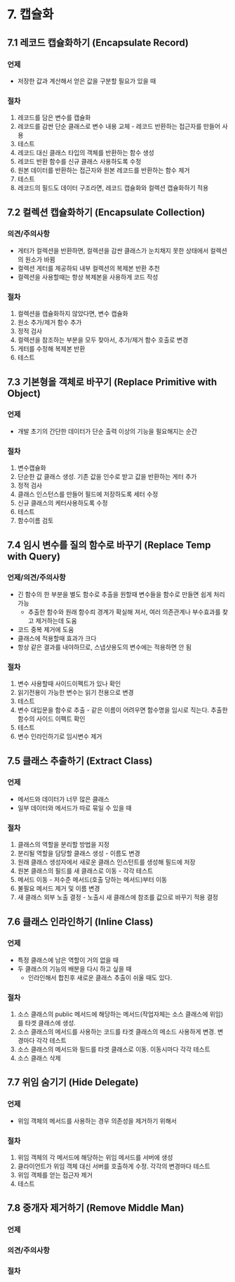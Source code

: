 # 7. 캡슐화

## 7.1 레코드 캡슐화하기 (Encapsulate Record)

### 언제

- 저장한 값과 계산해서 얻은 값을 구분할 필요가 있을 때

### 절차

1. 레코드를 담은 변수를 캡슐화
2. 레코드를 감싼 단순 클래스로 변수 내용 교체 - 레코드 반환하는 접근자를 만들어 사용
3. 테스트
4. 레코드 대신 클래스 타입의 객체를 반환하는 함수 생성
5. 레코드 반환 함수를 신규 클래스 사용하도록 수정
6. 원본 데이터를 반환하는 접근자와 원본 레코드를 반환하는 함수 제거
7. 테스트
8. 레코드의 필드도 데이터 구조라면, 레코드 캡슐화와 컬렉션 캡슐화하기 적용

## 7.2 컬렉션 캡슐화하기 (Encapsulate Collection)

### 의견/주의사항

- 게터가 컬렉션을 반환하면, 컬렉션을 감싼 클래스가 눈치채지 못한 상태에서 컬렉션의 원소가 바뀜
- 컬렉션 게터를 제공하되 내부 컬렉션의 복제본 반환 추천
- 컬렉션을 사용할때는 항상 복제본을 사용하게 코드 작성

### 절차

1. 컬렉션을 캡슐화하지 않았다면, 변수 캡슐화
2. 원소 추가/제거 함수 추가
3. 정적 검사
4. 컬렉션을 참조하는 부분을 모두 찾아서, 추가/제거 함수 호출로 변경
5. 게터를 수정해 복제본 반환
6. 테스트

## 7.3 기본형을 객체로 바꾸기 (Replace Primitive with Object)

### 언제

- 개발 초기의 간단한 데이터가 단순 출력 이상의 기능을 필요해지는 순간

### 절차

1. 변수캡슐화
2. 단순한 값 클래스 생성. 기존 값을 인수로 받고 값을 반환하는 게터 추가
3. 정적 검사
4. 클래스 인스턴스를 만들어 필드에 저장하도록 세터 수정
5. 신규 클래스의 케터사용하도록 수정
6. 테스트
7. 함수이름 검토

## 7.4 임시 변수를 질의 함수로 바꾸기 (Replace Temp with Query)

### 언제/의견/주의사항

- 긴 함수의 한 부분을 별도 함수로 추출을 원할때 변수들을 함수로 만들면 쉽게 처리 가능
  - 추출한 함수와 원래 함수릐 경계가 확실해 져서, 여러 의존관계나 부수효과를 찾고 제거하는데 도움
- 코드 중복 제거에 도움
- 클래스에 적용할때 효과가 크다
- 항상 같은 결과를 내야하므로, 스냅샷용도의 변수에는 적용하면 안 됨

### 절차

1. 변수 사용할때 사이드이펙트가 있나 확인
2. 읽기전용이 가능한 변수는 읽기 전용으로 변경
3. 테스트
4. 변수 대입문을 함수로 추출 - 같은 이름이 어려우면 함수명을 임시로 직는다. 추출한 함수의 사이드 이펙트 확인
5. 테스트
6. 변수 인라인하기로 임시변수 제거

## 7.5 클래스 추출하기 (Extract Class)

### 언제

- 메서드와 데이터가 너무 많은 클래스
- 일부 데이터와 메서드가 따로 묶일 수 있을 때

### 절차

1. 클래스의 역할을 분리할 방법을 지정
2. 분리될 역할을 담당할 클래스 생성 - 이름도 변경
3. 원래 클래스 생성자에서 새로운 클래스 인스턴트를 생성해 필드에 저장
4. 원본 클래스의 필드를 새 클래스로 이동 - 각각 테스트
5. 메서드 이동 - 저수준 메서드(호출 당하는 메서드)부터 이동
6. 불필요 메서드 제거 및 이름 변경
7. 새 클래스 외부 노출 결정 - 노출시 새 클래스에 참조를 값으로 바꾸기 적용 결정

## 7.6 클래스 인라인하기 (Inline Class)

### 언제

- 특정 클래스에 남은 역할이 거의 없을 때
- 두 클래스의 기능의 배분을 다시 하고 싶을 때
  - 인라인해서 합친후 새로운 클래스 추출이 쉬울 때도 있다.

### 절차

1. 소스 클래스의 public 메서드에 해당하는 메서드(작업자체는 소스 클래스에 위임)를 타겟 클래스에 생성.
2. 소스 클래스의 메서드를 사용하는 코드를 타겟 클래스의 메소드 사용하게 변경. 변경마다 각각 테스트
3. 소스 클래스의 메서드와 필드를 타겟 클래스로 이동. 이동시마다 각각 테스트
4. 소스 클래스 삭제

## 7.7 위임 숨기기 (Hide Delegate)

### 언제

- 위임 객체의 메서드를 사용하는 경우 의존성을 제거하기 위해서

### 절차

1. 위임 객체의 각 메서드에 해당하는 위임 메서드를 서버에 생성
2. 클라이언트가 위임 객체 대신 서버를 호출하게 수정. 각각의 변경마다 테스트
3. 위임 객체를 얻는 접근자 제거
4. 테스트

## 7.8 중개자 제거하기 (Remove Middle Man)

### 언제

### 의견/주의사항

### 절차
